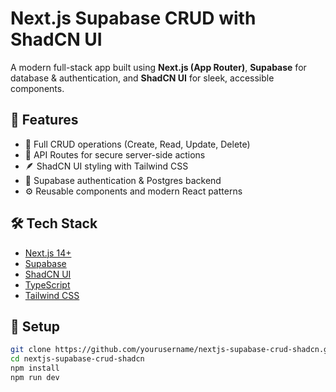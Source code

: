 # Next.js Supabase CRUD with ShadCN UI

A modern full-stack app built using **Next.js (App Router)**, **Supabase** for database & authentication, and **ShadCN UI** for sleek, accessible components.

## 🚀 Features
- 🔄 Full CRUD operations (Create, Read, Update, Delete)
- 🧩 API Routes for secure server-side actions
- 🪶 ShadCN UI styling with Tailwind CSS
- 🔐 Supabase authentication & Postgres backend
- ⚙️ Reusable components and modern React patterns

## 🛠️ Tech Stack
- [Next.js 14+](https://nextjs.org/)
- [Supabase](https://supabase.com/)
- [ShadCN UI](https://ui.shadcn.com/)
- [TypeScript](https://www.typescriptlang.org/)
- [Tailwind CSS](https://tailwindcss.com/)

## 🧠 Setup
```bash
git clone https://github.com/yourusername/nextjs-supabase-crud-shadcn.git
cd nextjs-supabase-crud-shadcn
npm install
npm run dev
